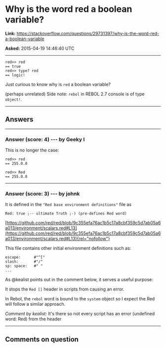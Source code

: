 # Why is the word red a boolean variable?

**Link:**
<https://stackoverflow.com/questions/29731397/why-is-the-word-red-a-boolean-variable>

**Asked:** 2015-04-19 14:46:40 UTC

------------------------------------------------------------------------

    red>> red
    == true
    red>> type? red
    == logic!

Just curious to know why is `red` a boolean variable?

(perhaps unrelated) Side note: `rebol` in REBOL 2.7 console is of type
`object!`.

------------------------------------------------------------------------

## Answers

------------------------------------------------------------------------

### Answer (score: 4) --- by Geeky I

This is no longer the case:

    red>> red
    == 255.0.0

    red>> Red
    == 255.0.0

------------------------------------------------------------------------

### Answer (score: 3) --- by johnk

It is defined in the `"Red base environment definitions"` file as

`Red: true ;-- ultimate Truth ;-) (pre-defines Red word)`

[https://github.com/red/red/blob/9c355efa76ac1b5c17a8cbf359c5d7ab05a6a013/environment/scalars.red#L13](https://github.com/red/red/blob/9c355efa76ac1b5c17a8cbf359c5d7ab05a6a013/environment/scalars.red#L13){rel="nofollow"}

This file contains other initial environment definitions such as:

    escape:      #"^["
    slash:       #"/"
    sp: space:   #" "
    ...

As \@kealist points out in the comment below, it serves a useful
purpose:

It stops the `Red []` header in scripts from causing an error.

In Rebol, the `rebol` word is bound to the `system` object so I expect
the Red will follow a similar approach.

*Comment by kealist:* It\'s there so not every script has an error
(undefined word: Red) from the header

------------------------------------------------------------------------

## Comments on question
